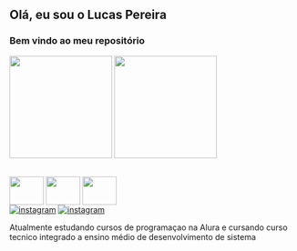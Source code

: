 ## Olá, eu sou o Lucas Pereira
### Bem vindo ao meu repositório

<div id="Stats">
<img height = "180em" src="https://github-readme-stats.vercel.app/api?username=lupesii&count_private=true&show_icons=true&theme=radical&locale=pt-br"/>
<img height = "180em" src="https://github-readme-stats.vercel.app/api/top-langs/?username=lupesii&layout=compact&theme=radical&count_private=true&show_icons=true&locale=pt-br"/>
</div>

##

<div style= "display: inline-block" id="Dev Icons">
<img align = "center" height = "50" width = "60" src="https://cdn.jsdelivr.net/gh/devicons/devicon/icons/html5/html5-original-wordmark.svg" />
<img align = "center" height = "50" width = "60" src="https://cdn.jsdelivr.net/gh/devicons/devicon/icons/css3/css3-original-wordmark.svg" />
<img align = "center" height = "50" width = "60" src="https://cdn.jsdelivr.net/gh/devicons/devicon/icons/javascript/javascript-original.svg" />
</div> <br>
<div>
<a href="https://www.instagram.com/_lupesi/"><img src="https://img.shields.io/badge/Instagram-E4405F?style=for-the-badge&logo=instagram&logoColor=white" alt="instagram"/></a>
<a href="#"><img src="https://img.shields.io/badge/LinkedIn-0077B5?style=for-the-badge&logo=linkedin&logoColor=white" alt="instagram"/></a>
</div>







 

Atualmente estudando cursos de programaçao na Alura e cursando curso tecnico integrado a ensino médio de desenvolvimento de sistema

